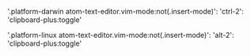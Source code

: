 '.platform-darwin atom-text-editor.vim-mode:not(.insert-mode)':
  'ctrl-2': 'clipboard-plus:toggle'

'.platform-linux atom-text-editor.vim-mode:not(.insert-mode)':
  'alt-2': 'clipboard-plus:toggle'
